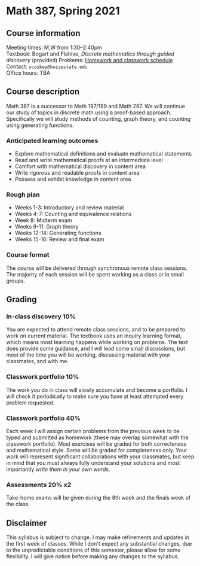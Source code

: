 # Math 387, Spring 2021

## Course information

Meeting times: M,W from 1:30&ndash;2:40pm  
Textbook: Bogart and Flahive, *Discrete mathematics through guided discovery* (provided)
Problems: [Homework and classwork schedule](homework)  
Contact: `scoskey@boisestate.edu`  
Office hours: TBA

## Course description

Math 387 is a successor to Math 187/189 and Math 287. We will continue our study of topics in discrete math using a proof-based approach. Specifically we will study methods of counting, graph theory, and counting using generating functions.

### Anticipated learning outcomes

* Explore mathematical definitions and evaluate mathematical statements
* Read and write mathematical proofs at an intermediate level
* Comfort with mathematical discovery in content area
* Write rigorous and readable proofs in content area
* Possess and exhibit knowledge in content area

### Rough plan

* Weeks 1-3: Introductory and review material
* Weeks 4-7: Counting and equivalence relations
* Week 8: Midterm exam
* Weeks 9-11: Graph theory
* Weeks 12-14: Generating functions
* Weeks 15-16: Review and final exam

### Course format

The course will be delivered through synchronous remote class sessions. The majority of each session will be spent working as a class or in small groups.

## Grading

### In-class discovery 10%

You are expected to attend remote class sessions, and to be prepared to work on current material. The textbook uses an inquiry learning format, which means most learning happens while working on problems. The text does provide some  guidance, and I will lead some small discussions, but most of the time you will be working, discussing material with your classmates, and with me.

### Classwork portfolio 10%

The work you do in class will slowly accumulate and become a portfolio. I will check it periodically to make sure you have at least attempted every problem requested.

### Classwork portfolio 40%

Each week I will assign certain problems from the previous week to be typed and submitted as homework (these may overlap somewhat with the classwork portfolio). Most exercises will be graded for both correcteness and mathematical style. Some will be graded for completeness only. Your work will represent significant collaborations with your classmates, but keep in mind that you must always fully understand your solutions and most importantly *write them in your own words*.

### Assessments 20% x2

Take-home exams will be given during the 8th week and the finals week of the class.

## Disclaimer

This syllabus is subject to change. I may make refinements and updates in the first week of classes. While I don't expect any substantial changes, due to the unpredictable conditions of this semester, please allow for some flexibility. I will give notice before making any changes to the syllabus.
